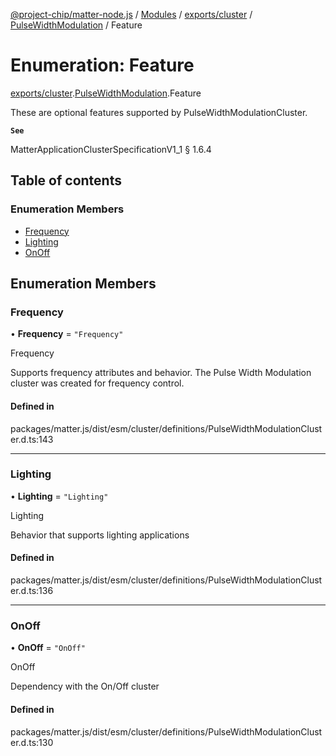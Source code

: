 [@project-chip/matter-node.js](../README.md) / [Modules](../modules.md) / [exports/cluster](../modules/exports_cluster.md) / [PulseWidthModulation](../modules/exports_cluster.PulseWidthModulation.md) / Feature

# Enumeration: Feature

[exports/cluster](../modules/exports_cluster.md).[PulseWidthModulation](../modules/exports_cluster.PulseWidthModulation.md).Feature

These are optional features supported by PulseWidthModulationCluster.

**`See`**

MatterApplicationClusterSpecificationV1_1 § 1.6.4

## Table of contents

### Enumeration Members

- [Frequency](exports_cluster.PulseWidthModulation.Feature.md#frequency)
- [Lighting](exports_cluster.PulseWidthModulation.Feature.md#lighting)
- [OnOff](exports_cluster.PulseWidthModulation.Feature.md#onoff)

## Enumeration Members

### Frequency

• **Frequency** = ``"Frequency"``

Frequency

Supports frequency attributes and behavior. The Pulse Width Modulation cluster was created for frequency
control.

#### Defined in

packages/matter.js/dist/esm/cluster/definitions/PulseWidthModulationCluster.d.ts:143

___

### Lighting

• **Lighting** = ``"Lighting"``

Lighting

Behavior that supports lighting applications

#### Defined in

packages/matter.js/dist/esm/cluster/definitions/PulseWidthModulationCluster.d.ts:136

___

### OnOff

• **OnOff** = ``"OnOff"``

OnOff

Dependency with the On/Off cluster

#### Defined in

packages/matter.js/dist/esm/cluster/definitions/PulseWidthModulationCluster.d.ts:130

